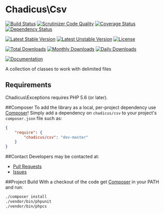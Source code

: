 # Chadicus\Csv

[![Build Status](https://travis-ci.org/chadicus/csv-php.svg?branch=master)](https://travis-ci.org/chadicus/csv-php)
[![Scrutinizer Code Quality](https://scrutinizer-ci.com/g/chadicus/csv-php/badges/quality-score.png?b=master)](https://scrutinizer-ci.com/g/chadicus/csv-php/?branch=master)
[![Coverage Status](https://coveralls.io/repos/github/chadicus/csv-php/badge.svg?branch=master)](https://coveralls.io/github/chadicus/csv-php?branch=master)
[![Dependency Status](https://www.versioneye.com/user/projects/55f77a3c3ed8940014000766/badge.svg?style=flat-square)](https://www.versioneye.com/user/projects/55f77a3c3ed8940014000766)

[![Latest Stable Version](https://poser.pugx.org/chadicus/csv/v/stable)](https://packagist.org/packages/chadicus/csv)
[![Latest Unstable Version](https://poser.pugx.org/chadicus/csv/v/unstable)](https://packagist.org/packages/chadicus/csv)
[![License](https://poser.pugx.org/chadicus/csv/license)](https://packagist.org/packages/chadicus/csv)

[![Total Downloads](https://poser.pugx.org/chadicus/csv/downloads)](https://packagist.org/packages/chadicus/csv)
[![Monthly Downloads](https://poser.pugx.org/chadicus/csv/d/monthly)](https://packagist.org/packages/chadicus/csv)
[![Daily Downloads](https://poser.pugx.org/chadicus/csv/d/daily)](https://packagist.org/packages/chadicus/csv)

[![Documentation](https://img.shields.io/badge/reference-phpdoc-blue.svg?style=flat)](http://pholiophp.org/chadicus/csv)

A collection of classes to work with delimited files

## Requirements

Chadicus\Exceptions requires PHP 5.6 (or later).

##Composer
To add the library as a local, per-project dependency use [Composer](http://getcomposer.org)! Simply add a dependency on
`chadicus/csv` to your project's `composer.json` file such as:

```json
{
    "require": {
        "chadicus/csv": "dev-master"
    }
}
```

##Contact
Developers may be contacted at:

 * [Pull Requests](https://github.com/chadicus/csv-php/pulls)
 * [Issues](https://github.com/chadicus/csv-php/issues)

##Project Build
With a checkout of the code get [Composer](http://getcomposer.org) in your PATH and run:

```sh
./composer install
./vendor/bin/phpunit
./vendor/bin/phpcs
```
